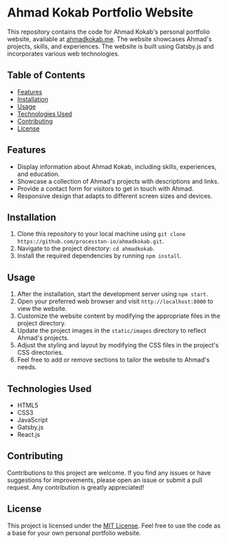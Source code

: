 # Ahmad Kokab Portfolio Website

This repository contains the code for Ahmad Kokab's personal portfolio website, available at [ahmadkokab.me](https://ahmadkokab.me/). The website showcases Ahmad's projects, skills, and experiences. The website is built using Gatsby.js and incorporates various web technologies.

## Table of Contents

- [Features](#features)
- [Installation](#installation)
- [Usage](#usage)
- [Technologies Used](#technologies-used)
- [Contributing](#contributing)
- [License](#license)

## Features

- Display information about Ahmad Kokab, including skills, experiences, and education.
- Showcase a collection of Ahmad's projects with descriptions and links.
- Provide a contact form for visitors to get in touch with Ahmad.
- Responsive design that adapts to different screen sizes and devices.

## Installation

1. Clone this repository to your local machine using `git clone https://github.com/processton-io/ahmadkokab.git`.
2. Navigate to the project directory: `cd ahmadkokab`.
3. Install the required dependencies by running `npm install`.

## Usage

1. After the installation, start the development server using `npm start`.
2. Open your preferred web browser and visit `http://localhost:8000` to view the website.
3. Customize the website content by modifying the appropriate files in the project directory.
4. Update the project images in the `static/images` directory to reflect Ahmad's projects.
5. Adjust the styling and layout by modifying the CSS files in the project's CSS directories.
6. Feel free to add or remove sections to tailor the website to Ahmad's needs.

## Technologies Used

- HTML5
- CSS3
- JavaScript
- Gatsby.js
- React.js

## Contributing

Contributions to this project are welcome. If you find any issues or have suggestions for improvements, please open an issue or submit a pull request. Any contribution is greatly appreciated!

## License

This project is licensed under the [MIT License](LICENSE). Feel free to use the code as a base for your own personal portfolio website.
